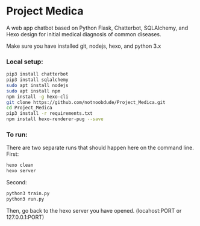# Project Medica
A web app chatbot based on Python Flask, Chatterbot, SQLAlchemy, and Hexo design for initial medical diagnosis of common diseases.

Make sure you have installed git, nodejs, hexo, and python 3.x

### Local setup:
```sh
pip3 install chatterbot
pip3 install sqlalchemy
sudo apt install nodejs
sudo apt install npm
npm install -g hexo-cli
git clone https://github.com/notnoobdude/Project_Medica.git
cd Project_Medica
pip3 install -r requirements.txt
npm install hexo-renderer-pug --save
```

### To run:
There are two separate runs that should happen here on the command line.
First:
```sh
hexo clean
hexo server
```
Second:
```sh
python3 train.py
python3 run.py
```
Then, go back to the hexo server you have opened. (locahost:PORT or 127.0.0.1:PORT)
